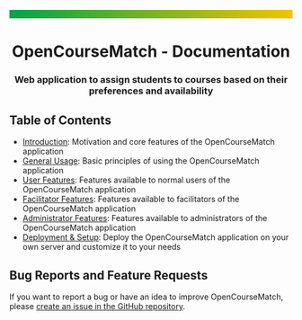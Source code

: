 <div align="center">

![Header](assets/ocm-header.svg)

# OpenCourseMatch - Documentation

### Web application to assign students to courses based on their preferences and availability

</div>

## Table of Contents

- [Introduction](01-introduction.md): Motivation and core features of the OpenCourseMatch application
- [General Usage](02-general-usage.md): Basic principles of using the OpenCourseMatch application
- [User Features](03-features-users.md): Features available to normal users of the OpenCourseMatch application
- [Facilitator Features](04-features-facilitators.md): Features available to facilitators of the OpenCourseMatch application
- [Administrator Features](05-features-administrators.md): Features available to administrators of the OpenCourseMatch application
- [Deployment & Setup](06-deployment-and-setup.md): Deploy the OpenCourseMatch application on your own server and customize it to your needs

## Bug Reports and Feature Requests

If you want to report a bug or have an idea to improve OpenCourseMatch, please [create an issue in the GitHub repository](https://github.com/OpenCourseMatch/OpenCourseMatch/issues/new/choose).
